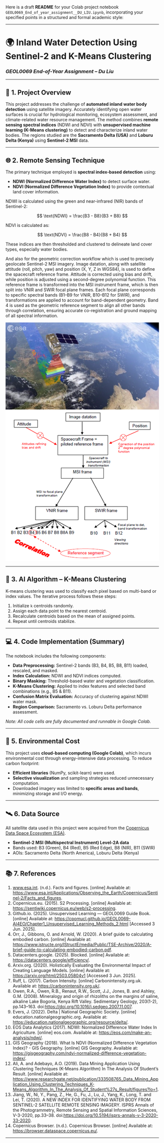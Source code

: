 Here is a draft **README** for your Colab project notebook `GEOL0069_End_of_year_assignment__DU_LIU.ipynb`, incorporating your specified points in a structured and formal academic style:

---

# 🌍 Inland Water Detection Using Sentinel-2 and K-Means Clustering

### *GEOL0069 End-of-Year Assignment – Du Liu*

---

## 📌 1. Project Overview

This project addresses the challenge of **automated inland water body detection** using satellite imagery. Accurately identifying open water surfaces is crucial for hydrological monitoring, ecosystem assessment, and climate-related water resource management. The method combines **remote sensing spectral indices** (NDWI and NDVI) with **unsupervised machine learning (K-Means clustering)** to detect and characterize inland water bodies. The regions studied are the **Sacramento Delta (USA)** and **Loburu Delta (Kenya)** using **Sentinel-2 MSI** data.

---

## 🌐 2. Remote Sensing Technique

The primary technique employed is **spectral index-based detection** using:

* **NDWI (Normalized Difference Water Index)** to detect surface water.
* **NDVI (Normalized Difference Vegetation Index)** to provide contextual land cover information.

NDWI is calculated using the green and near-infrared (NIR) bands of Sentinel-2:

$$
\text{NDWI} = \frac{B3 - B8}{B3 + B8}
$$

NDVI is calculated as:

$$
\text{NDVI} = \frac{B8 - B4}{B8 + B4}
$$

These indices are then thresholded and clustered to delineate land cover types, especially water bodies.

And also for the geometric correction workflow which is used to precisely geolocate Sentinel-2 MSI imagery. Image datation, along with satellite attitude (roll, pitch, yaw) and position (X, Y, Z in WGS84), is used to define the spacecraft reference frame. Attitude is corrected using bias and drift, while position is adjusted using a second-degree polynomial function. This reference frame is transformed into the MSI instrument frame, which is then split into VNIR and SWIR focal plane frames. Each focal plane corresponds to specific spectral bands (B1–B9 for VNIR, B10–B12 for SWIR), and transformations are applied to account for band-dependent geometry. Band 4 is used as the geometric reference segment to align all other bands through correlation, ensuring accurate co-registration and ground mapping of all spectral information.

![Image Alt](https://github.com/caiiiiy1/0069final22081852/blob/dd6b3c48701a4b973268a6ab8f2671d04cbc3c8b/%E5%B1%8F%E5%B9%95%E6%88%AA%E5%9B%BE%202025-06-03%20084546.jpg)
 ![Image Alt](https://github.com/caiiiiy1/0069final22081852/blob/7e08014a7737495fe9fb5b3651511a6fd016691e/image-20230825-123528.png)


---

## 🤖 3. AI Algorithm – K-Means Clustering

K-means clustering was used to classify each pixel based on multi-band or index values. The iterative process follows these steps:

1. Initialize `k` centroids randomly.
2. Assign each data point to the nearest centroid.
3. Recalculate centroids based on the mean of assigned points.
4. Repeat until centroids stabilize.



---

## 💻 4. Code Implementation (Summary)

The notebook includes the following components:

* **Data Preprocessing:** Sentinel-2 bands (B3, B4, B5, B8, B11) loaded, rescaled, and masked.
* **Index Calculation:** NDWI and NDVI indices computed.
* **Binary Masking:** Threshold-based water and vegetation classification.
* **K-Means Clustering:** Applied to index features and selected band combinations (e.g., B5 & B11).
* **Confusion Matrix Evaluation:** Accuracy of clustering against NDWI water mask.
* **Region Comparison:** Sacramento vs. Loburu Delta performance assessment.

*Note: All code cells are fully documented and runnable in Google Colab.*

---

## 🌱 5. Environmental Cost

This project uses **cloud-based computing (Google Colab)**, which incurs environmental cost through energy-intensive data processing. To reduce carbon footprint:

* **Efficient libraries** (NumPy, scikit-learn) were used.
* **Selective visualization** and sampling strategies reduced unnecessary computation.
* Downloaded imagery was limited to **specific areas and bands**, minimizing storage and I/O energy.


---

## 🛰️ 6. Data Source

All satellite data used in this project were acquired from the [Copernicus Data Space Ecosystem (ESA)](https://browser.dataspace.copernicus.eu/).

* **Sentinel-2 MSI (Multispectral Instrument) Level-2A data**
* Bands used: B3 (Green), B4 (Red), B5 (Red Edge), B8 (NIR), B11 (SWIR)
* AOIs: Sacramento Delta (North America), Loburu Delta (Kenya)

---

## 📚 7. References

1. www.esa.int. (n.d.). Facts and figures. [online] Available at: https://www.esa.int/Applications/Observing_the_Earth/Copernicus/Sentinel-2/Facts_and_figures.
2. Copernicus.eu. (2015). S2 Processing. [online] Available at: https://sentiwiki.copernicus.eu/web/s2-processing.
3. Github.io. (2025). Unsupervised Learning — GEOL0069 Guide Book. [online] Available at: https://cpomucl.github.io/GEOL0069-AI4EO/Chapter1_Unsupervised_Learning_Methods_2.html [Accessed 3 Jun. 2025].
4. Orr, J., Gibbons, O. and Arnold, W. (2020). A brief guide to calculating embodied carbon. [online] Available at: https://www.istructe.org/IStructE/media/Public/TSE-Archive/2020/A-brief-guide-to-calculating-embodied-carbon.pdf.
5. Datacenters.google. (2025). Blocked. [online] Available at: https://datacenters.google/efficiency/.
6. Arxiv.org. (2020). Holistically Evaluating the Environmental Impact of Creating Language Models. [online] Available at: https://arxiv.org/html/2503.05804v1 [Accessed 3 Jun. 2025].
7. Ruff, L. (2017). Carbon Intensity. [online] Carbonintensity.org.uk. Available at: https://carbonintensity.org.uk/.
8. Owen, R.A., Owen, R.B., Renaut, R.W., Scott, J.J., Jones, B. and Ashley, G.M. (2008). Mineralogy and origin of rhizoliths on the margins of saline, alkaline Lake Bogoria, Kenya Rift Valley. Sedimentary Geology, 203(1-2), pp.143–163. doi:https://doi.org/10.1016/j.sedgeo.2007.11.007.
9. Evers, J. (2022). Delta | National Geographic Society. [online] education.nationalgeographic.org. Available at: https://education.nationalgeographic.org/resource/delta/.
10. EOS Data Analytics (2017). NDWI: Normalized Difference Water Index In Agriculture. [online] eos.com. Available at: https://eos.com/make-an-analysis/ndwi/.
11. GIS Geography (2018). What Is NDVI (Normalized Difference Vegetation Index)? - GIS Geography. [online] GIS Geography. Available at: https://gisgeography.com/ndvi-normalized-difference-vegetation-index/.
12. Ali, A. and Adebayo, A.O. (2019). Data Mining Application Using Clustering Techniques (K-Means Algorithm) In The Analysis Of Student’s Result. [online] Available at: https://www.researchgate.net/publication/333508765_Data_Mining_Application_Using_Clustering_Techniques_K-Means_Algorithm_In_The_Analysis_Of_Student%27s_Result/figures?lo=1.
13. Jiang, W., Ni, Y., Pang, Z., He, G., Fu, J., Lu, J., Yang, K., Long, T. and Lei, T. (2020). A NEW INDEX FOR IDENTIFYING WATER BODY FROM SENTINEL-2 SATELLITE REMOTE SENSING IMAGERY. ISPRS Annals of the Photogrammetry, Remote Sensing and Spatial Information Sciences, V-3-2020, pp.33–38. doi:https://doi.org/10.5194/isprs-annals-v-3-2020-33-2020.
14. Copernicus Browser. (n.d.). Copernicus Browser. [online] Available at: https://browser.dataspace.copernicus.eu/.


---
